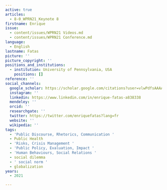 ```yaml
---
active: true
articles:
  - 8-0_WPRN21_Keynote 8
firstname: Enrique
issue:
  - content/issues/WPRN21 Videos.md
  - content/issues/WPRN21 Conference.md
language:
  - English
lastname: Fatas
picture: ''
picture_copyright: ''
positions_and_institutions:
  - institution: University of Pennsylvania, USA
    positions: []
reference: ''
social_channels:
  google_scholar: https://scholar.google.com/citations?user=vlwPdfsAAAAJ&hl=en
  instagram: ''
  linkedin: https://www.linkedin.com/in/enrique-fatas-a838338
  mendeley: ''
  orcid: ''
  researchgate: ''
  twitter: https://twitter.com/enriquefatas?lang=fr
  website: ''
  wikipedia: ''
tags:
  - 'Public Discourse, Rhetorics, Communication '
  - Public Health
  - 'Risks, Crisis Management '
  - 'Public Policy, Evaluation, Impact '
  - 'Human Behaviours, Social Relations '
  - social dilemma
  - ' social norm '
  - globalization
years:
  - 2021

---
```

